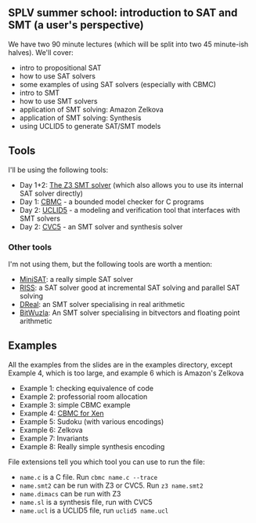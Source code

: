 ## SPLV summer school: introduction to SAT and SMT (a user's perspective)

We have two 90 minute lectures (which will be split into two 45 minute-ish halves). We'll cover:

* intro to propositional SAT
* how to use SAT solvers
* some examples of using SAT solvers (especially with CBMC)
* intro to SMT
* how to use SMT solvers
* application of SMT solving: Amazon Zelkova
* application of SMT solving: Synthesis
* using UCLID5 to generate SAT/SMT models

## Tools
I'll be using the following tools:
- Day 1+2: [The Z3 SMT solver](https://github.com/Z3Prover/z3) (which also allows you to use its internal SAT solver directly)
- Day 1: [CBMC](https://github.com/diffblue/cbmc/)  - a bounded model checker for C programs
- Day 2: [UCLID5](https://github.com/uclid-org/uclid)  - a modeling and verification tool that interfaces with SMT solvers
- Day 2: [CVC5](https://github.com/cvc5/cvc5)  - an SMT solver and synthesis solver

### Other tools
I'm not using them, but the following tools are worth a mention:
- [MiniSAT](http://minisat.se/): a really simple SAT solver
- [RISS](https://github.com/nmanthey/riss-solver): a SAT solver good at incremental SAT solving and parallel SAT solving
- [DReal](http://dreal.github.io/): an SMT solver specialising in real arithmetic
- [BitWuzla](https://bitwuzla.github.io/): An SMT solver specialising in bitvectors and floating point arithmetic


## Examples
All the examples from the slides are in the examples directory, except Example 4, which is too large, and example 6 which is Amazon's Zelkova
- Example 1: checking equivalence of code
- Example 2: professorial room allocation
- Example 3: simple CBMC example
- Example 4: [CBMC for Xen](https://github.com/nmanthey/xen/tree/FMCAD2020)
- Example 5: Sudoku (with various encodings)
- Example 6: Zelkova
- Example 7: Invariants 
- Example 8: Really simple synthesis encoding

File extensions tell you which tool you can use to run the file: 
- `name.c` is a C file. Run `cbmc name.c --trace`
- `name.smt2` can be run with Z3 or CVC5. Run `z3 name.smt2`
- `name.dimacs` can be run with Z3
- `name.sl` is a synthesis file, run with CVC5
- `name.ucl` is a UCLID5 file, run `uclid5 name.ucl`

